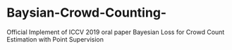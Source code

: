 # Baysian-Crowd-Counting-
Official Implement of ICCV 2019 oral paper Bayesian Loss for Crowd Count Estimation with Point Supervision
